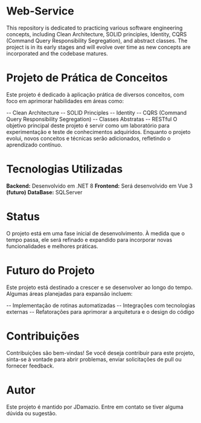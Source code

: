 # Web-Service
This repository is dedicated to practicing various software engineering concepts, including Clean Architecture, SOLID principles, Identity, CQRS (Command Query Responsibility Segregation), and abstract classes. The project is in its early stages and will evolve over time as new concepts are incorporated and the codebase matures.

# Projeto de Prática de Conceitos
Este projeto é dedicado à aplicação prática de diversos conceitos, com foco em aprimorar habilidades em áreas como:

-- Clean Architecture
-- SOLID Principles
-- Identity
-- CQRS (Command Query Responsibility Segregation)
-- Classes Abstratas
-- RESTful
O objetivo principal deste projeto é servir como um laboratório para experimentação e teste de conhecimentos adquiridos. Enquanto o projeto evolui, novos conceitos e técnicas serão adicionados, refletindo o aprendizado contínuo.

# Tecnologias Utilizadas
**Backend:** Desenvolvido em .NET 8
**Frontend:** Será desenvolvido em Vue 3 **(futuro)**
**DataBase:** SQLServer

# Status
O projeto está em uma fase inicial de desenvolvimento. À medida que o tempo passa, ele será refinado e expandido para incorporar novas funcionalidades e melhores práticas.

# Futuro do Projeto
Este projeto está destinado a crescer e se desenvolver ao longo do tempo. Algumas áreas planejadas para expansão incluem:

-- Implementação de rotinas automatizadas
-- Integrações com tecnologias externas
-- Refatorações para aprimorar a arquitetura e o design do código

# Contribuições
Contribuições são bem-vindas! Se você deseja contribuir para este projeto, sinta-se à vontade para abrir problemas, enviar solicitações de pull ou fornecer feedback.

# Autor
Este projeto é mantido por JDamazio. Entre em contato se tiver alguma dúvida ou sugestão.
